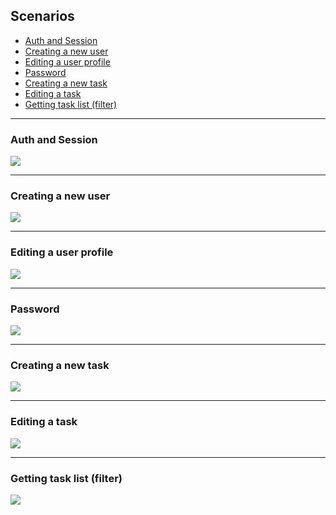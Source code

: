 ## Scenarios

* [Auth and Session](#auth-and-session)
* [Сreating a new user](#сreating-a-new-user)
* [Editing a user profile](#editing-a-user-profile)
* [Password](#password)
* [Сreating a new task](#creating-a-new-task)
* [Editing a task](#editing-a-task)
* [Getting task list (filter)](#getting-task-list-(filter))

---

### Auth and Session

![](1.svg)

---

### Сreating a new user

![](2.svg)

---

### Editing a user profile

![](3.svg)

---

### Password

![](4.svg)

---

### Сreating a new task

![](5.svg)

---

### Editing a task

![](6.svg)

---

### Getting task list (filter)

![](7.svg)